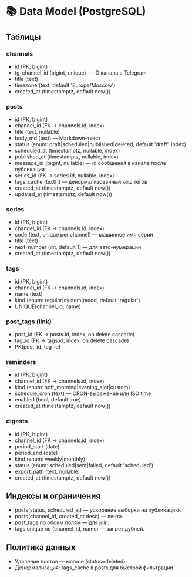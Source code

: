 # 📚 Data Model (PostgreSQL)

## Таблицы

### channels
- id (PK, bigint)
- tg_channel_id (bigint, unique) — ID канала в Telegram
- title (text)
- timezone (text, default 'Europe/Moscow')
- created_at (timestamptz, default now())

### posts
- id (PK, bigint)
- channel_id (FK -> channels.id, index)
- title (text, nullable)
- body_md (text) — Markdown-текст
- status (enum: draft|scheduled|published|deleted, default 'draft', index)
- scheduled_at (timestamptz, nullable, index)
- published_at (timestamptz, nullable, index)
- message_id (bigint, nullable) — id сообщения в канале после публикации
- series_id (FK -> series.id, nullable, index)
- tags_cache (text[]) — денормализованный кеш тегов
- created_at (timestamptz, default now())
- updated_at (timestamptz, default now())

### series
- id (PK, bigint)
- channel_id (FK -> channels.id, index)
- code (text, unique per channel) — машинное имя серии
- title (text)
- next_number (int, default 1) — для авто-нумерации
- created_at (timestamptz, default now())

### tags
- id (PK, bigint)
- channel_id (FK -> channels.id, index)
- name (text)
- kind (enum: regular|system|mood, default 'regular')
- UNIQUE(channel_id, name)

### post_tags (link)
- post_id (FK -> posts.id, index, on delete cascade)
- tag_id  (FK -> tags.id,  index, on delete cascade)
- PK(post_id, tag_id)

### reminders
- id (PK, bigint)
- channel_id (FK -> channels.id, index)
- kind (enum: soft_morning|evening_slot|custom)
- schedule_cron (text) — CRON-выражение или ISO time
- enabled (bool, default true)
- created_at (timestamptz, default now())

### digests
- id (PK, bigint)
- channel_id (FK -> channels.id, index)
- period_start (date)
- period_end (date)
- kind (enum: weekly|monthly)
- status (enum: scheduled|sent|failed, default 'scheduled')
- export_path (text, nullable)
- created_at (timestamptz, default now())

## Индексы и ограничения
- posts(status, scheduled_at) — ускорение выборки на публикацию.
- posts(channel_id, created_at desc) — лента.
- post_tags по обоим полям — для join.
- tags unique по (channel_id, name) — запрет дублей.

## Политика данных
- Удаление постов — мягкое (status=deleted).
- Денормализация: tags_cache в posts для быстрой фильтрации.
